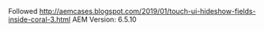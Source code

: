 Followed http://aemcases.blogspot.com/2019/01/touch-ui-hideshow-fields-inside-coral-3.html
AEM Version: 6.5.10 